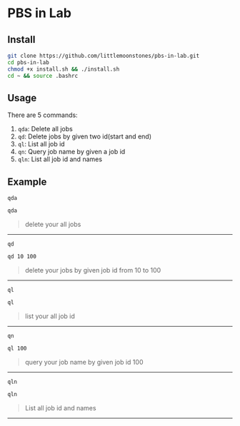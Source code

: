 # PBS in Lab
## Install
```bash
git clone https://github.com/littlemoonstones/pbs-in-lab.git
cd pbs-in-lab
chmod +x install.sh && ./install.sh
cd ~ && source .bashrc
```
## Usage
There are 5 commands:
  1. `qda`: Delete all jobs
  2. `qd`: Delete jobs by given two id(start and end)
  3. `ql`: List all job id
  4. `qn`: Query job name by given a job id
  5.  `qln`: List all job id and names

## Example
`qda`
```bash
qda
```
> delete your all jobs
---

`qd`
```bash
qd 10 100
```
> delete your jobs by given job id from 10 to 100
---
`ql`
```bash
ql
```
> list your all job id
---

`qn`
```bash
ql 100
```
> query your job name by given job id 100
---

`qln`
```bash
qln
```
> List all job id and names
---
